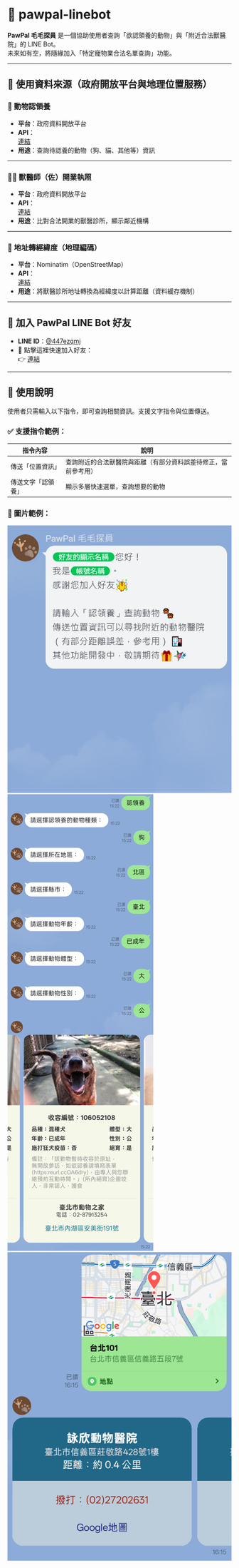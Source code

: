 # 🐾 pawpal-linebot

**PawPal 毛毛探員** 是一個協助使用者查詢「欲認領養的動物」與「附近合法獸醫院」的 LINE Bot。  
未來如有空，將隨緣加入「特定寵物業合法名單查詢」功能。

---

## 🔗 使用資料來源（政府開放平台與地理位置服務）

### 🐶 動物認領養
- **平台**：政府資料開放平台
- **API**：  
  [連結](https://data.moa.gov.tw/Service/OpenData/TransService.aspx?UnitId=QcbUEzN6E6DL&IsTransData=1)  
- **用途**：查詢待認養的動物（狗、貓、其他等）資訊

---

### 🧑‍⚕️ 獸醫師（佐）開業執照
- **平台**：政府資料開放平台  
- **API**：  
  [連結](https://data.moa.gov.tw/Service/OpenData/DataFileService.aspx?UnitId=078&IsTransData=1)  
- **用途**：比對合法開業的獸醫診所，顯示鄰近機構

---

### 📍 地址轉經緯度（地理編碼）
- **平台**：Nominatim（OpenStreetMap）  
- **API**：  
  [連結](https://nominatim.openstreetmap.org/search)  
- **用途**：將獸醫診所地址轉換為經緯度以計算距離（資料緩存機制）

---

## 🤖 加入 PawPal LINE Bot 好友

- **LINE ID**：[@447ezqmj](https://line.me/R/ti/p/@447ezqmj)  
- 📱 點擊這裡快速加入好友：  
  👉 [連結](https://line.me/R/ti/p/@447ezqmj)

---

## 📘 使用說明

使用者只需輸入以下指令，即可查詢相關資訊。支援文字指令與位置傳送。

### ✅ 支援指令範例：

| 指令內容 | 說明 |
|----------|------|
| 傳送「位置資訊」 | 查詢附近的合法獸醫院與距離（有部分資料誤差待修正，當前參考用） |
| 傳送文字「認領養」 | 顯示多層快速選單，查詢想要的動物 |

### 🔎 圖片範例：
<img src="./images/example_introduce.jpg" alt="example_introduce.jpg">
<img src="./images/example_animal.jpg" alt="example_animal.jpg">
<img src="./images/example_vet.jpg" alt="example_vet.jpg">
